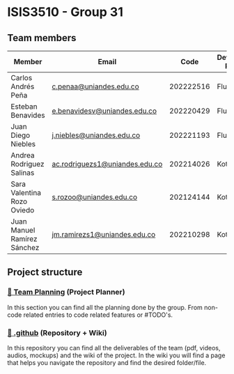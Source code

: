 # ISIS3510 - Group 31

## Team members

|Member|Email|Code|Development Platform|Github User|
|---|---|---|---|---|
|Carlos Andrés Peña|c.penaa@uniandes.edu.co|202222516|Flutter|carandp|
|Esteban Benavides|e.benavidesv@uniandes.edu.co|202220429|Flutter|estbv|
|Juan Diego Niebles|j.niebles@uniandes.edu.co|202221193|Flutter|juandnn|
|Andrea Rodriguez Salinas|ac.rodriguezs1@uniandes.edu.co|202214026|Kotlin|acrodriguezs1|
|Sara Valentina Rozo Oviedo|s.rozoo@uniandes.edu.co|202124144|Kotlin|srozoo03|
|Juan Manuel Ramírez Sánchez|jm.ramirezs1@uniandes.edu.co|202210298|Kotlin|juanrs10|

## Project structure

### [📅 Team Planning](https://github.com/orgs/ISIS3510-202520/projects/1) (Project Planner)
In this section you can find all the planning done by the group. From non-code related entries to code related features or #TODO's.

### [📖 .github](https://github.com/ISIS3510-202520/.github) (Repository + Wiki)
In this repository you can find all the deliverables of the team (pdf, videos, audios, mockups) and the wiki of the project. In the wiki you will find a page that helps you navigate the repository and find the desired folder/file.
